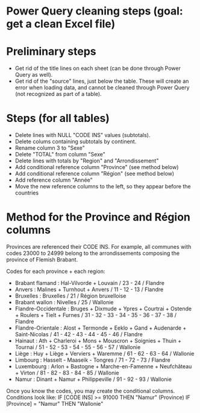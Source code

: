 
# Power Query cleaning steps (goal: get a clean Excel file)

# Preliminary steps 

- Get rid of the title lines on each sheet (can be done through Power Query as well).
- Get rid of the "source" lines, just below the table. These will create an error when loading data, and cannot be cleaned through Power Query (not recognized as part of a table).

# Steps (for all tables)

- Delete lines with NULL "CODE INS" values (subtotals).
- Delete colums containing subtotals by continent.
- Rename column 3 to "Sexe"
- Delete "TOTAL" from column "Sexe"
- Delete lines with totals by "Region" and "Arrondissement"
- Add conditional reference column "Province" (see method below)
- Add conditional reference column "Région" (see method below)
- Add reference column "Année"
- Move the new reference columns to the left, so they appear before the countries


# Method for the Province and Région columns
Provinces are referenced their CODE INS. For example, all communes with codes 23000 to 24999 belong to the arrondissements composing the province of Flemish Brabant.

Codes for each province + each region: 
- Brabant flamand : Hal-Vilvorde + Louvain / 23 - 24 / Flandre
- Anvers : Malines + Turnhout + Anvers / 11 - 12 - 13 / Flandre
- Bruxelles : Bruxelles / 21 / Région bruxelloise
- Brabant wallon : Nivelles / 25 / Wallonie
- Flandre-Occidentale : Bruges + Dixmude + Ypres + Courtrai + Ostende + Roulers + Tielt + Furnes 
	/ 31 - 32 - 33 - 34 - 35 - 36 - 37 - 38 
	/ Flandre
- Flandre-Orientale : Alost + Termonde + Eeklo + Gand + Audenarde + Saint-Nicolas
	/ 41 - 42 - 43 - 44 - 45 - 46
	/ Flandre
- Hainaut : Ath + Charleroi + Mons + Mouscron + Soignies + Thuin + Tournai
	/ 51 - 52 - 53 - 54 - 55 - 56 - 57
	/ Wallonie
- Liège : Huy + Liège + Verviers + Waremme
	/ 61 - 62 - 63 - 64
	/ Wallonie
- Limbourg : Hasselt - Maaseik - Tongres / 71 - 72 - 73 / Flandre
- Luxembourg : Arlon + Bastogne + Marche-en-Famenne + Neufchâteau + Virton
	/ 81 - 82 - 83 - 84 - 85
	/ Wallonie
- Namur : Dinant + Namur + Philippeville / 91 - 92 - 93 / Wallonie

Once you know the codes, you may create the conditional columns. Conditions look like: 
IF [CODE INS] >= 91000 THEN "Namur" (Province)
IF [Province] = "Namur" THEN "Wallonie"
